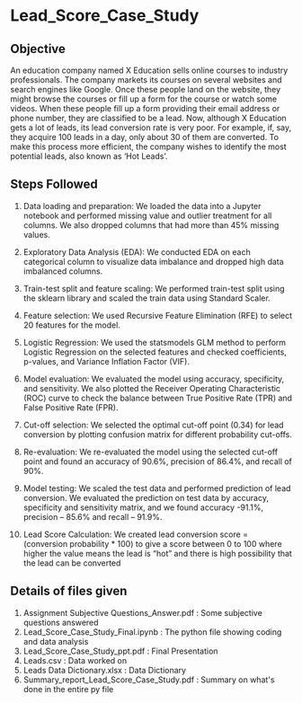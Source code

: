 # Lead_Score_Case_Study
## Objective
An education company named X Education sells online courses to industry professionals. The
company markets its courses on several websites and search engines like Google. Once these
people land on the website, they might browse the courses or fill up a form for the course or
watch some videos. When these people fill up a form providing their email address or phone
number, they are classified to be a lead. Now, although X Education gets a lot of leads, its lead
conversion rate is very poor. For example, if, say, they acquire 100 leads in a day, only about 30
of them are converted. To make this process more efficient, the company wishes to identify the
most potential leads, also known as ‘Hot Leads’.

## Steps Followed
1) Data loading and preparation: We loaded the data into a Jupyter notebook and
   performed missing value and outlier treatment for all columns. We also dropped
   columns that had more than 45% missing values.

2) Exploratory Data Analysis (EDA): We conducted EDA on each categorical column to
   visualize data imbalance and dropped high data imbalanced columns.

3) Train-test split and feature scaling: We performed train-test split using the sklearn
   library and scaled the train data using Standard Scaler.

4) Feature selection: We used Recursive Feature Elimination (RFE) to select 20 features
   for the model.

5) Logistic Regression: We used the statsmodels GLM method to perform Logistic
   Regression on the selected features and checked coefficients, p-values, and Variance
   Inflation Factor (VIF).

6) Model evaluation: We evaluated the model using accuracy, specificity, and sensitivity.
   We also plotted the Receiver Operating Characteristic (ROC) curve to check the
   balance between True Positive Rate (TPR) and False Positive Rate (FPR).

7) Cut-off selection: We selected the optimal cut-off point (0.34) for lead conversion by
   plotting confusion matrix for different probability cut-offs.

8) Re-evaluation: We re-evaluated the model using the selected cut-off point and found
   an accuracy of 90.6%, precision of 86.4%, and recall of 90%.

9) Model testing: We scaled the test data and performed prediction of lead conversion.
   We evaluated the prediction on test data by accuracy, specificity and sensitivity
   matrix, and we found accuracy -91.1%, precision – 85.6% and recall – 91.9%.

10) Lead Score Calculation: We created lead conversion score = (conversion probability * 100) to give a score between 0 to 100 where higher the value means the lead is     “hot” and there is high possibility that the lead can be converted

## Details of files given
1) Assignment Subjective Questions_Answer.pdf : Some subjective questions answered
2) Lead_Score_Case_Study_Final.ipynb : The python file showing coding and data analysis
3) Lead_Score_Case_Study_ppt.pdf : Final Presentation
4) Leads.csv : Data worked on
5) Leads Data Dictionary.xlsx : Data Dictionary
6) Summary_report_Lead_Score_Case_Study.pdf : Summary on what's done in the entire py file
